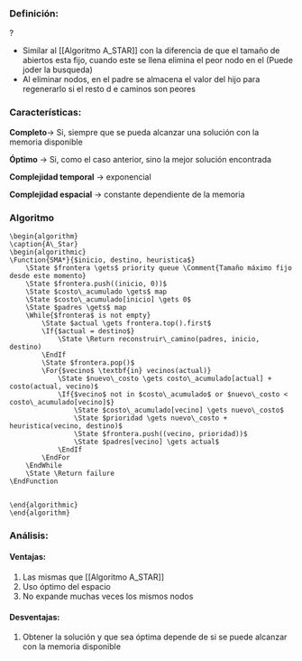 ### Definición:
?
- Similar al [[Algoritmo A_STAR]] con la diferencia de que el tamaño de abiertos esta fijo, cuando este se llena elimina el peor nodo en el (Puede joder la busqueda)
- Al eliminar nodos, en el padre se almacena el valor del hijo para regenerarlo si el resto d e caminos son peores

### Características:

**Completo**-> Si, siempre que se pueda alcanzar una solución con la memoria disponible

**Óptimo** -> Si, como el caso anterior, sino la mejor solución encontrada

**Complejidad temporal** $\rightarrow$ exponencial 

**Complejidad espacial** $\rightarrow$ constante dependiente de la memoria

### Algoritmo
```pseudo
\begin{algorithm} 
\caption{A\_Star} 
\begin{algorithmic} 
\Function{SMA*}{$inicio, destino, heuristica$}
    \State $frontera \gets$ priority queue \Comment{Tamaño máximo fijo desde este momento}
    \State $frontera.push((inicio, 0))$
    \State $costo\_acumulado \gets$ map
    \State $costo\_acumulado[inicio] \gets 0$
    \State $padres \gets$ map
    \While{$frontera$ is not empty}
        \State $actual \gets frontera.top().first$
        \If{$actual = destino$}
            \State \Return reconstruir\_camino(padres, inicio, destino)
        \EndIf
        \State $frontera.pop()$
        \For{$vecino$ \textbf{in} vecinos(actual)}
            \State $nuevo\_costo \gets costo\_acumulado[actual] + costo(actual, vecino)$
            \If{$vecino$ not in $costo\_acumulado$ or $nuevo\_costo < costo\_acumulado[vecino]$}
                \State $costo\_acumulado[vecino] \gets nuevo\_costo$
                \State $prioridad \gets nuevo\_costo + heuristica(vecino, destino)$
                \State $frontera.push((vecino, prioridad))$
                \State $padres[vecino] \gets actual$
            \EndIf
        \EndFor
    \EndWhile
    \State \Return failure
\EndFunction


\end{algorithmic} 
\end{algorithm}
```

### Análisis:

#### Ventajas:
1. Las mismas que [[Algoritmo A_STAR]]
2. Uso óptimo del espacio
3. No expande muchas veces los mismos nodos

#### Desventajas:
1. Obtener la solución y que sea óptima depende de si se puede alcanzar con la memoria disponible